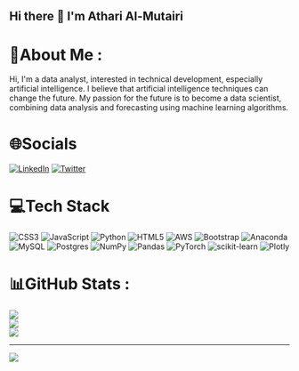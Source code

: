 ## Hi there 👋 I'm Athari Al-Mutairi

<!--
**Athari22/Athari22** is a ✨ _special_ ✨ repository because its `README.md` (this file) appears on your GitHub profile.

# About me
Hi, I'm a data analyst, interested in technical development, especially artificial intelligence. I believe that artificial intelligence techniques can change the future. My passion for the future is to become a data scientist, combining data analysis and forecasting using machine learning algorithms.
![alt text](path or URL to image)
!\[status up\](https://napkin-examples.npkn.net/site-status-badge/)
# Languages and Tools

-->

# 💫About Me :
Hi, I'm a data analyst, interested in technical development, especially artificial intelligence. I believe that artificial intelligence techniques can change the future. My passion for the future is to become a data scientist, combining data analysis and forecasting using machine learning algorithms.

# 🌐Socials
[![LinkedIn](https://img.shields.io/badge/LinkedIn-%230077B5.svg?logo=linkedin&logoColor=white)](https://linkedin.com/in/https://www.linkedin.com/in/athari-almutairi-5a677122b/) [![Twitter](https://img.shields.io/badge/Twitter-%231DA1F2.svg?logo=Twitter&logoColor=white)](https://twitter.com/https://twitter.com/Atharik88) 

# 💻Tech Stack
![CSS3](https://img.shields.io/badge/css3-%231572B6.svg?style=for-the-badge&logo=css3&logoColor=white) ![JavaScript](https://img.shields.io/badge/javascript-%23323330.svg?style=for-the-badge&logo=javascript&logoColor=%23F7DF1E) ![Python](https://img.shields.io/badge/python-3670A0?style=for-the-badge&logo=python&logoColor=ffdd54) ![HTML5](https://img.shields.io/badge/html5-%23E34F26.svg?style=for-the-badge&logo=html5&logoColor=white) ![AWS](https://img.shields.io/badge/AWS-%23FF9900.svg?style=for-the-badge&logo=amazon-aws&logoColor=white) ![Bootstrap](https://img.shields.io/badge/bootstrap-%23563D7C.svg?style=for-the-badge&logo=bootstrap&logoColor=white) ![Anaconda](https://img.shields.io/badge/Anaconda-%2344A833.svg?style=for-the-badge&logo=anaconda&logoColor=white) ![MySQL](https://img.shields.io/badge/mysql-%2300f.svg?style=for-the-badge&logo=mysql&logoColor=white) ![Postgres](https://img.shields.io/badge/postgres-%23316192.svg?style=for-the-badge&logo=postgresql&logoColor=white) ![NumPy](https://img.shields.io/badge/numpy-%23013243.svg?style=for-the-badge&logo=numpy&logoColor=white) ![Pandas](https://img.shields.io/badge/pandas-%23150458.svg?style=for-the-badge&logo=pandas&logoColor=white) ![PyTorch](https://img.shields.io/badge/PyTorch-%23EE4C2C.svg?style=for-the-badge&logo=PyTorch&logoColor=white) ![scikit-learn](https://img.shields.io/badge/scikit--learn-%23F7931E.svg?style=for-the-badge&logo=scikit-learn&logoColor=white) ![Plotly](https://img.shields.io/badge/Plotly-%233F4F75.svg?style=for-the-badge&logo=plotly&logoColor=white)
# 📊GitHub Stats :
![](https://github-readme-stats.vercel.app/api?username=athari22&theme=tokyonight&hide_border=false&include_all_commits=false&count_private=false)<br/>
![](https://github-readme-streak-stats.herokuapp.com/?user=athari22&theme=tokyonight&hide_border=false)<br/>
![](https://github-readme-stats.vercel.app/api/top-langs/?username=athari22&theme=tokyonight&hide_border=false&include_all_commits=false&count_private=false&layout=compact)

---
[![](https://visitcount.itsvg.in/api?id=athari22&icon=0&color=6)](https://visitcount.itsvg.in)

